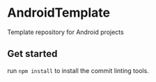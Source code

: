 # AndroidTemplate
Template repository for Android projects

## Get started
run `npm install` to install the commit linting tools.
